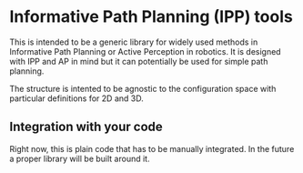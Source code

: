 # Informative Path Planning (IPP) tools

This is intended to be a generic library for widely used methods in Informative Path Planning or Active Perception in robotics. It is designed with IPP and AP in mind but it can potentially be used for simple path planning.

The structure is intented to be agnostic to the configuration space with particular definitions for 2D and 3D.

## Integration with your code

Right now, this is plain code that has to be manually integrated. In the future a proper library will be built around it.
